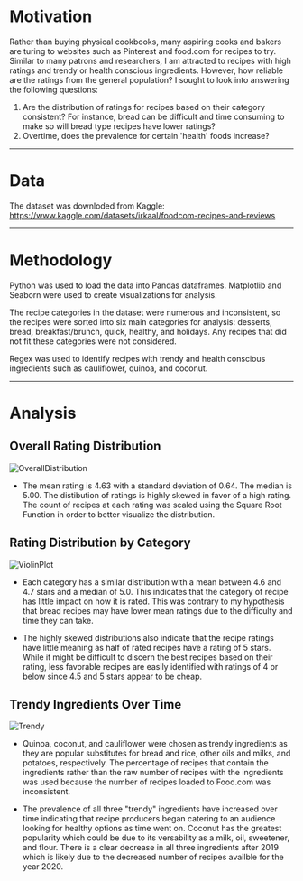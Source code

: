 # Motivation

Rather than buying physical cookbooks, many aspiring cooks and bakers are turing to websites such as Pinterest and food.com for recipes to try. Similar to many patrons and researchers, I am attracted to recipes with high ratings and trendy or health conscious ingredients. However, how reliable are the ratings from the general population? I sought to look into answering the following questions: 

  1. Are the distribution of ratings for recipes based on their category consistent? For instance, bread can be difficult and time consuming to make so will bread type recipes have lower ratings? 
  2. Overtime, does the prevalence for certain 'health' foods increase? 
  

________________________________________________________

# Data

The dataset was downloded from Kaggle: https://www.kaggle.com/datasets/irkaal/foodcom-recipes-and-reviews

________________________________________________________

# Methodology

Python was used to load the data into Pandas dataframes. Matplotlib and Seaborn were used to create visualizations for analysis. 

The recipe categories in the dataset were numerous and inconsistent, so the recipes were sorted into six main categories for analysis: desserts, bread, breakfast/brunch, quick, healthy, and holidays. Any recipes that did not fit these categories were not considered. 

Regex was used to identify recipes with trendy and health conscious ingredients such as cauliflower, quinoa, and coconut. 

________________________________________________________

# Analysis
## Overall Rating Distribution

![OverallDistribution](https://user-images.githubusercontent.com/111457464/229893983-b8a4a355-679f-4e01-a8f0-87a33990b30f.png)

* The mean rating is 4.63 with a standard deviation of 0.64. The median is 5.00. The distibution of ratings is highly skewed in favor of a high rating. The count of recipes at each rating was scaled using the Square Root Function in order to better visualize the distribution. 

## Rating Distribution by Category

![ViolinPlot](https://user-images.githubusercontent.com/111457464/225732871-300f29d7-cba3-4db9-9d51-2cefcbbd1c90.png)

* Each category has a similar distribution with a mean between 4.6 and 4.7 stars and a median of 5.0. This indicates that the category of recipe has little impact on how it is rated. This was contrary to my hypothesis that bread recipes may have lower mean ratings due to the difficulty and time they can take. 

* The highly skewed distributions also indicate that the recipe ratings have little meaning as half of rated recipes have a rating of 5 stars. While it might be difficult to discern the best recipes based on their rating, less favorable recipes are easily identified with ratings of 4 or below since 4.5 and 5 stars appear to be cheap. 

## Trendy Ingredients Over Time

![Trendy](https://user-images.githubusercontent.com/111457464/229894457-8f9b2e9e-f842-4471-8844-592455d2eb10.png)

* Quinoa, coconut, and cauliflower were chosen as trendy ingredients as they are popular substitutes for bread and rice, other oils and milks, and potatoes, respectively. The percentage of recipes that contain the ingredients rather than the raw number of recipes with the ingredients was used because the number of recipes loaded to Food.com was inconsistent. 

* The prevalence of all three "trendy" ingredients have increased over time indicating that recipe producers began catering to an audience looking for healthy options as time went on. Coconut has the greatest popularity which could be due to its versability as a milk, oil, sweetener, and flour. There is a clear decrease in all three ingredients after 2019 which is likely due to the decreased number of recipes availble for the year 2020. 

